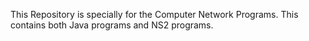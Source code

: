 This Repository is specially for the Computer Network Programs.
This contains both Java programs and NS2 programs.
